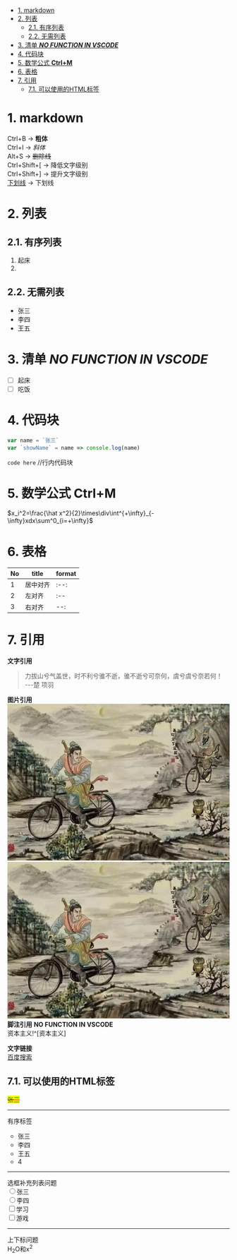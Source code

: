 - [1. markdown](#1-markdown)
- [2. 列表](#2-列表)
  - [2.1. 有序列表](#21-有序列表)
  - [2.2. 无需列表](#22-无需列表)
- [3. 清单 ***NO FUNCTION IN VSCODE***](#3-清单-no-function-in-vscode)
- [4. 代码块](#4-代码块)
- [5. 数学公式 **Ctrl+M**](#5-数学公式-ctrlm)
- [6. 表格](#6-表格)
- [7. 引用](#7-引用)
  - [7.1. 可以使用的HTML标签](#71-可以使用的html标签)
# 1. markdown
 
Ctrl+B          → **粗体**  
Ctrl+I          → *斜体*  
Alt+S           → ~~删除线~~  
Ctrl+Shift+[    → 降低文字级别  
Ctrl+Shift+]    → 提升文字级别  
<u>下划线</u>   → 下划线

# 2. 列表
## 2.1. 有序列表
1. 起床
2. 
## 2.2. 无需列表
- 张三
- 李四
- 王五
# 3. 清单 ***NO FUNCTION IN VSCODE***
- [ ] 起床  
- [ ] 吃饭
# 4. 代码块
``` javascript
var name = `张三`
var `showName` = name => console.log(name)
```
`code here`  //行内代码块
# 5. 数学公式 **Ctrl+M**
$x_i^2=\frac{\hat x^2}{2}\times\div\int^{+\infty}_{-\infty}xdx\sum^0_{i=+\infty}$
# 6. 表格
| No  | title    | format |
| --- | -------- | ------ |
| 1   | 居中对齐 | :--:   |
| 2   | 左对齐   | :--    |
| 3   | 右对齐   | --:    |

# 7. 引用
**文字引用**
> 力拔山兮气盖世，时不利兮骓不逝，骓不逝兮可奈何，虞兮虞兮奈若何！  
> ---楚 项羽   

**图片引用**   
![萧何月下追韩信[]](xiaohezhuihanxin.jpeg)   
![萧何月下追韩信](%E8%90%A7%E4%BD%95%40%E8%BF%BD%E9%9F%A9%E4%BF%A1.jpeg) 
**脚注引用** **NO FUNCTION IN VSCODE**  
资本主义!^[资本主义]  
[^资本主义]:1321  
[百度][id]  
[id]:baidu.com"搜索"  

**文字链接**  
[百度搜索](https://www.baidu.com)
## 7.1. 可以使用的HTML标签
<span style="text-decoration:line-through;text-decoration-color:red;color:green;background:yellow;">张三</span>
<hr>有序标签
<ol style="list-style:circle">
<li>张三</li>
<li>李四</li>
<li>王五</li>
<li>4</li>
</ol>
<hr>选框补充列表问题  <br/>
<input type="radio" name="name">张三<br/>
<input type="radio" name="name">李四<br/>
<input type="checkbox" name="things">学习<br/>
<input type="checkbox" name="things">游戏<br/>


<hr>上下标问题  <br/>
H<sub>2</sub>O和x<sup>2</sup>  

